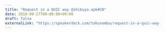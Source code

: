```yaml
---
title: "Request in a QUIC way @shibuya.apk#28"
date: 2018-09-27T00:00:00+09:00
draft: false
externalLink: "https://speakerdeck.com/takusemba/request-in-a-quic-way-at-shibuya-dot-apk-number-28"
---
```

